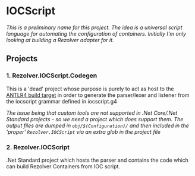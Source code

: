 ﻿# IOCScript

*This is a preliminary name for this project.  The idea is a universal script language for automating the 
configuration of containers.  Initially I'm only looking at building a Rezolver adapter for it.*

## Projects

### 1. Rezolver.IOCScript.Codegen

This is a 'dead' project whose purpose is purely to act as host to the
[ANTLR4 build target](https://github.com/tunnelvisionlabs/antlr4cs) in order to generate the parser/lexer
and listener from the iocscript grammar defined in iocscript.g4

*The issue being that custom tools are not supported in .Net Core/.Net Standard projects - so we need a project
which does support them.  The output files are dumped in `obj/$(Configuration)/` and then included in the
'proper' `Rezolver.IOCScript` via an extra glob in the project file*

### 2. Rezolver.IOCScript

.Net Standard project which hosts the parser and contains the code which can build Rezolver Containers from 
IOC script.
